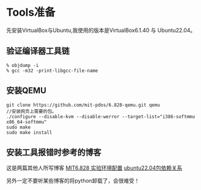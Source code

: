 # Tools准备
先安装VirtualBox与Ubuntu,我使用的版本是VirtualBox6.1.40 与 Ubuntu22.04。

## 验证编译器工具链
```
% objdump -i
% gcc -m32 -print-libgcc-file-name
```

## 安装QEMU
```language
git clone https://github.com/mit-pdos/6.828-qemu.git qemu
//安装网页上需要的包。
./configure --disable-kvm --disable-werror --target-list="i386-softmmu x86_64-softmmu"
sudo make
sudo make install
```

## 安装工具报错时参考的博客
这是两篇其他人所写博客
[MIT6.828 实验环境配置](https://blog.csdn.net/qq_43012789/article/details/106343268)
[ubuntu22.04包依赖关系](https://blog.csdn.net/lishuaigell/article/details/124740342)

另外一定不要听某些博客的将python卸载了，会很难受！


